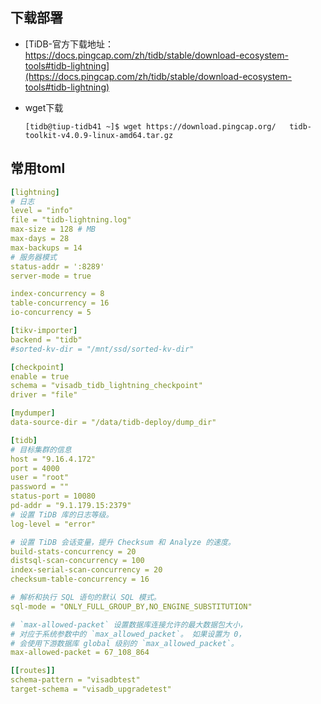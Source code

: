 



## 下载部署

 - [TiDB-官方下载地址：https://docs.pingcap.com/zh/tidb/stable/download-ecosystem-tools#tidb-lightning](https://docs.pingcap.com/zh/tidb/stable/download-ecosystem-tools#tidb-lightning)

 - wget下载
   ```
   [tidb@tiup-tidb41 ~]$ wget https://download.pingcap.org/   tidb-toolkit-v4.0.9-linux-amd64.tar.gz
   ```





## 常用toml

```yaml
[lightning]
# 日志
level = "info"
file = "tidb-lightning.log"
max-size = 128 # MB
max-days = 28
max-backups = 14
# 服务器模式
status-addr = ':8289'
server-mode = true

index-concurrency = 8
table-concurrency = 16
io-concurrency = 5

[tikv-importer]
backend = "tidb"
#sorted-kv-dir = "/mnt/ssd/sorted-kv-dir"

[checkpoint]
enable = true
schema = "visadb_tidb_lightning_checkpoint"
driver = "file"

[mydumper]
data-source-dir = "/data/tidb-deploy/dump_dir"

[tidb]
# 目标集群的信息
host = "9.16.4.172"
port = 4000
user = "root"
password = ""
status-port = 10080
pd-addr = "9.1.179.15:2379"
# 设置 TiDB 库的日志等级。
log-level = "error"

# 设置 TiDB 会话变量，提升 Checksum 和 Analyze 的速度。
build-stats-concurrency = 20
distsql-scan-concurrency = 100
index-serial-scan-concurrency = 20
checksum-table-concurrency = 16

# 解析和执行 SQL 语句的默认 SQL 模式。
sql-mode = "ONLY_FULL_GROUP_BY,NO_ENGINE_SUBSTITUTION"

# `max-allowed-packet` 设置数据库连接允许的最大数据包大小，
# 对应于系统参数中的 `max_allowed_packet`。 如果设置为 0，
# 会使用下游数据库 global 级别的 `max_allowed_packet`。
max-allowed-packet = 67_108_864

[[routes]]
schema-pattern = "visadbtest"
target-schema = "visadb_upgradetest"
```